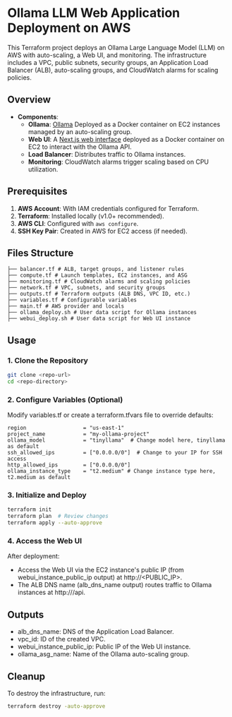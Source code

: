 # Ollama LLM Web Application Deployment on AWS 
This Terraform project deploys an Ollama Large Language Model (LLM) on AWS with auto-scaling, a Web UI, and monitoring. The infrastructure includes a VPC, public subnets, security groups, an Application Load Balancer (ALB), auto-scaling groups, and CloudWatch alarms for scaling policies.

## Overview

- **Components**:
  - **Ollama**: [Ollama](https://github.com/ollama/ollama) Deployed as a Docker container on EC2 instances managed by an auto-scaling group.
  - **Web UI**: A [Next.js web interface](https://github.com/jakobhoeg/nextjs-ollama-llm-ui) deployed as a Docker container on EC2 to interact with the Ollama API.
  - **Load Balancer**: Distributes traffic to Ollama instances.
  - **Monitoring**: CloudWatch alarms trigger scaling based on CPU utilization.

## Prerequisites

1. **AWS Account**: With IAM credentials configured for Terraform.
2. **Terraform**: Installed locally (v1.0+ recommended).
3. **AWS CLI**: Configured with `aws configure`.
4. **SSH Key Pair**: Created in AWS for EC2 access (if needed).

## Files Structure
```
├── balancer.tf # ALB, target groups, and listener rules
├── compute.tf # Launch templates, EC2 instances, and ASG
├── monitoring.tf # CloudWatch alarms and scaling policies
├── network.tf # VPC, subnets, and security groups
├── outputs.tf # Terraform outputs (ALB DNS, VPC ID, etc.)
├── variables.tf # Configurable variables
├── main.tf # AWS provider and locals
├── ollama_deploy.sh # User data script for Ollama instances
├── webui_deploy.sh # User data script for Web UI instance
```

## Usage

### 1. Clone the Repository
```bash
git clone <repo-url>
cd <repo-directory>
```
### 2. Configure Variables (Optional)
Modify variables.tf or create a terraform.tfvars file to override defaults:
```hcl
region                  = "us-east-1"
project_name            = "my-ollama-project"
ollama_model            = "tinyllama"  # Change model here, tinyllama as default
ssh_allowed_ips         = ["0.0.0.0/0"]  # Change to your IP for SSH access
http_allowed_ips        = ["0.0.0.0/0"] 
ollama_instance_type    = "t2.medium" # Change instance type here, t2.medium as default
```

### 3. Initialize and Deploy
```bash
terraform init
terraform plan  # Review changes
terraform apply --auto-approve
```

### 4. Access the Web UI
After deployment:
- Access the Web UI via the EC2 instance's public IP (from webui_instance_public_ip output) at http://<PUBLIC_IP>.
- The ALB DNS name (alb_dns_name output) routes traffic to Ollama instances at http://<DNS>/api.

## Outputs
- alb_dns_name: DNS of the Application Load Balancer.
- vpc_id: ID of the created VPC.
- webui_instance_public_ip: Public IP of the Web UI instance.
- ollama_asg_name: Name of the Ollama auto-scaling group.

## Cleanup
To destroy the infrastructure, run:
```bash
terraform destroy -auto-approve
```
